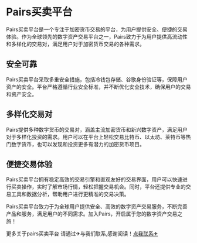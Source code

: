 # Pairs买卖平台

Pairs买卖平台是一个专注于加密货币交易的平台，为用户提供安全、便捷的交易体验。作为全球领先的数字资产交易平台之一，Pairs致力于为用户提供高流动性和多样化的交易对，满足用户对于加密货币交易的各种需求。

## 安全可靠

Pairs买卖平台采取多重安全措施，包括冷钱包存储、谷歌身份验证等，保障用户资产的安全。平台严格遵循行业安全标准，并不断优化安全技术，确保用户的交易和资产安全。

## 多样化交易对

Pairs提供多种数字货币的交易对，涵盖主流加密货币和新兴数字资产，满足用户对于多样化投资的需求。用户可以在平台上轻松交易比特币、以太坊、莱特币等热门数字货币，也可以发现和投资更多有潜力的加密货币项目。

## 便捷交易体验

Pairs买卖平台拥有稳定高效的交易引擎和直观友好的交易界面，用户可以快速进行买卖操作，实时了解市场行情，轻松把握交易机会。同时，平台还提供专业的交易工具和数据分析，帮助用户进行更精准的交易决策。

Pairs买卖平台致力于为全球用户提供安全、高效的数字资产交易服务，不断完善产品和服务，满足用户的不同需求。加入Pairs，开启属于您的数字资产交易之旅！

更多关于pairs买卖平台 请通过✈与我们联系,感谢阅读！[点我联系✈](https://ad.G208.com)